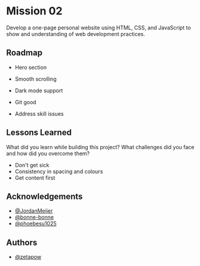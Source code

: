 # Mission 02

Develop a one-page personal website using HTML, CSS, and JavaScript to show and understanding of web development practices.

## Roadmap

-  Hero section

-  Smooth scrolling

-  Dark mode support

-  Git good

-  Address skill issues

## Lessons Learned

What did you learn while building this project? What challenges did you face and how did you overcome them?

-  Don't get sick
-  Consistency in spacing and colours
-  Get content first

## Acknowledgements

-  [@JordanMeijer](https://github.com/JordanMeijer/)
-  [@bonne-bonne](https://github.com/bonne-bonne)
-  [@phoebesu1025](https://github.com/phoebesu1025)

## Authors

-  [@zetapow](https://www.github.com/zetapow)
